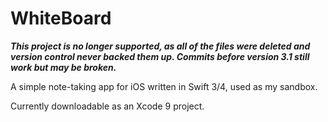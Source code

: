 # WhiteBoard

***This project is no longer supported, as all of the files were deleted and version control never backed them up. Commits before version 3.1 still work but may be broken.***

A simple note-taking app for iOS written in Swift 3/4, used as my sandbox.

Currently downloadable as an Xcode 9 project.
